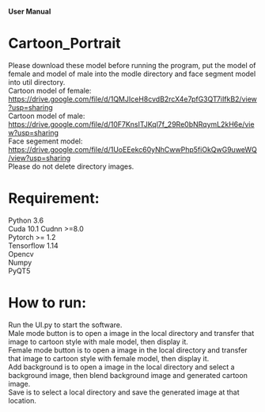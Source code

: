 **User Manual**  
# Cartoon_Portrait
Please download these model before running the program, put the model of female and model of male into the modle directory and face segment model into util directory.  
Cartoon model of female:  https://drive.google.com/file/d/1QMJIceH8cvdB2rcX4e7pfG3QT7iIfkB2/view?usp=sharing  
Cartoon model of male:    https://drive.google.com/file/d/10F7KnsITJKql7f_29Re0bNRqymL2kH6e/view?usp=sharing  
Face segement model:      https://drive.google.com/file/d/1UoEEekc60yNhCwwPhp5fiOkQwG9uweWQ/view?usp=sharing  
Please do not delete directory images.  

# Requirement:  
Python 3.6  
Cuda 10.1 Cudnn >=8.0  
Pytorch >= 1.2  
Tensorflow 1.14  
Opencv  
Numpy  
PyQT5  

# How to run:
Run the UI.py to start the software.  
Male mode button is to open a image in the local directory and transfer that image to cartoon style with male model, then display it.  
Female mode button is to open a image in the local directory and transfer that image to cartoon style with female model, then display it.  
Add background is to open a image in the local directory and select a background image, then blend background image and generated cartoon image.  
Save is to select a local directory and save the generated image at that location.  

